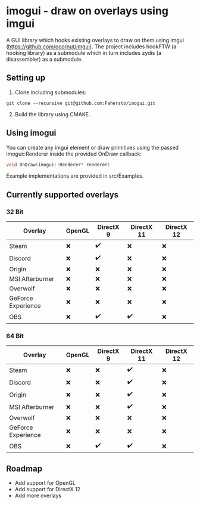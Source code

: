 # imogui - draw on overlays using imgui
A GUI library which hooks existing overlays to draw on them using imgui (https://github.com/ocornut/imgui). The project includes hookFTW (a hooking library) as a submodule which in turn includes zydis (a disassembler) as a submodule.

## Setting up
1. Clone including submodules:
```
git clone --recursive git@github.com:Fahersto/imogui.git
```
2. Build the library using CMAKE.

## Using imogui
You can create any imgui element or draw primitives using the passed imogui::Renderer inside the provided OnDraw callback:
```cpp
void OnDraw(imogui::Renderer* renderer)
```
Example implementations are provided in src/Examples. 

## Currently supported overlays
### 32 Bit
Overlay | 				OpenGL		|	 DirectX 9 					| DirectX 11 				| DirectX 12
--------| 				--------	| ---------- 					| -------------				| -------------
Steam   				| 	 :x:    |		:heavy_check_mark:		|		:x:		 			|		:x:		 
Discord   				| 	 :x:    |		:heavy_check_mark:		|		:x:		 			|		:x:		
Origin   				| 	 :x:    |		:x:	  					|		:x:		 			|		:x:		 
MSI Afterburner			| 	 :x:    |		:x:	   					|		:x:		 			|		:x:		 
Overwolf   				| 	 :x:    |		:x:	   					|		:x:		 			|		:x:		 
GeForce Experience		| 	 :x:    |		:x:	   					|		:x:		 			|		:x:		
OBS						| 	 :x:    |		:heavy_check_mark:	   					|		:heavy_check_mark:		 			|		:x:		

### 64 Bit
Overlay | 				OpenGL		|	 DirectX 9 					| DirectX 11				| DirectX 12
--------| 				--------	| ---------- 					| -------------				| -------------
Steam   				| 	 :x:    |		:x:	   |				:heavy_check_mark:			|		:x:			 
Discord   				| 	 :x:    |		:x:	   |				:heavy_check_mark:			|		:x:	
Origin   				| 	 :x:    |		:x:	   |				:heavy_check_mark:			|		:x:			 
MSI Afterburner			| 	 :x:    |		:x:	   |				:heavy_check_mark:			|		:x:			 	 
Overwolf   				| 	 :x:    |		:x:	   |				:x:							|		:x:		
GeForce Experience		| 	 :x:    |		:x:	   |				:x:		 					|		:x:		
OBS						| 	 :x:    |		:heavy_check_mark:	   					|		:heavy_check_mark:		 			|		:x:		

## Roadmap
- Add support for OpenGL
- Add support for DirectX 12
- Add more overlays